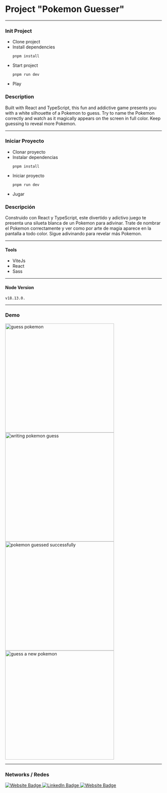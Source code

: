 # Project "Pokemon Guesser"

---

### Init Project

* Clone project
* Install dependencies
  ```
  pnpm install
  ```
* Start project
  ```
  pnpm run dev
  ```
* Play

### Description

Built with React and TypeScript, this fun and addictive game presents you with a white silhouette of a Pokemon to guess. Try to name the Pokemon correctly and watch as it magically appears on the screen in full color. Keep guessing to reveal more Pokemon.

---

### Iniciar Proyecto

* Clonar proyecto
* Instalar dependencias
  ```
  pnpm install
  ```
* Iniciar proyecto
  ```
  pnpm run dev
  ```
* Jugar

### Descripción

Construido con React y TypeScript, este divertido y adictivo juego te presenta una silueta blanca de un Pokemon para adivinar. Trate de nombrar el Pokemon correctamente y ver como por arte de magia aparece en la pantalla a todo color. Sigue adivinando para revelar más Pokemon.

---

#### Tools

- ViteJs
- React
- Sass

---

#### Node Version
```
v18.13.0.
```

---

### Demo
<div>
  <img src="https://firebasestorage.googleapis.com/v0/b/webresources-d9542.appspot.com/o/pokemon-guesser%2Fpokemon-guesser-01.png?alt=media&token=f948faac-3bd2-4718-9e29-3ab6b3a7744e" width="350" title="guess pokemon">

  <img src="https://firebasestorage.googleapis.com/v0/b/webresources-d9542.appspot.com/o/pokemon-guesser%2Fpokemon-guesser-02.png?alt=media&token=7ae0791f-ffdd-476e-a650-1e600486fadd" width="350" title="writing pokemon guess">

  <img src="https://firebasestorage.googleapis.com/v0/b/webresources-d9542.appspot.com/o/pokemon-guesser%2Fpokemon-guesser-03.png?alt=media&token=5aad3add-6c1a-480e-bdf8-36480f6845dd" width="350" title="pokemon guessed successfully">

  <img src="https://firebasestorage.googleapis.com/v0/b/webresources-d9542.appspot.com/o/pokemon-guesser%2Fpokemon-guesser-04.png?alt=media&token=17cbbd0a-fcbb-4952-ac4e-1a77b7c74566" width="350" title="guess a new pokemon">
</div>

---

### Networks / Redes

<div id="badges">
  <a href="https://walterradduso.dev/" target="_blank">
    <img src="https://img.shields.io/badge/website-8a0606?style=for-the-badge&logo=About.me&logoColor=FFFFFF" alt="Website Badge"/>
  </a>
  <a href="https://linkedin.walterradduso.com/" target="_blank">
    <img src="https://img.shields.io/badge/LinkedIn-0077B5?style=for-the-badge&logo=linkedin&logoColor=FFFFFF" alt="LinkedIn Badge"/>
  </a>
  <a href="https://twitter.com/walterradduso" target="_blank">
    <img src="https://img.shields.io/badge/twitter-00acee?style=for-the-badge&logo=twitter&logoColor=FFFFFF" alt="Website Badge"/>
  </a>
</div>
